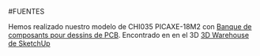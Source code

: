 #FUENTES

Hemos realizado nuestro modelo de CHI035 PICAXE-18M2 con  [Banque de composants pour dessins de PCB](https://3dwarehouse.sketchup.com/model/872b394d846fc64da5c0be9b17f003b/Banque-de-composants-pour-dessins-de-PCB). Encontrado en  en el 3D [3D Warehouse de SketchUp](https://3dwarehouse.sketchup.com/)

